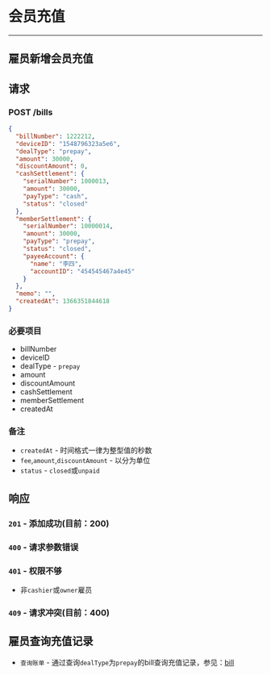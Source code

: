 # 会员充值
***

## 雇员新增会员充值
## 请求
### POST /bills
```json
{
  "billNumber": 1222212,
  "deviceID": "1548796323a5e6",
  "dealType": "prepay",
  "amount": 30000,
  "discountAmount": 0,
  "cashSettlement": {
    "serialNumber": 1000013,
    "amount": 30000,
    "payType": "cash",
    "status": "closed"
  },
  "memberSettlement": {
    "serialNumber": 10000014,
    "amount": 30000,
    "payType": "prepay",
    "status": "closed",
    "payeeAccount": {
      "name": "李四",
      "accountID": "454545467a4e45"
    }
  },
  "memo": "",
  "createdAt": 1366351844618
}
```
### 必要项目
* billNumber
* deviceID
* dealType - `prepay`
* amount
* discountAmount
* cashSettlement
* memberSettlement
* createdAt

### 备注
* `createdAt` - 时间格式一律为整型值的秒数
* `fee`,`amount`,`discountAmount` - 以分为单位
* `status` - `closed`或`unpaid`

## 响应
### `201` - 添加成功(目前：200)
### `400` - 请求参数错误
### `401` - 权限不够
* 非`cashier`或`owner`雇员

### `409` - 请求冲突(目前：400)

## 雇员查询充值记录
* `查询账单` - 通过查询`dealType`为`prepay`的bill查询充值记录，参见：[bill](bills.md)
